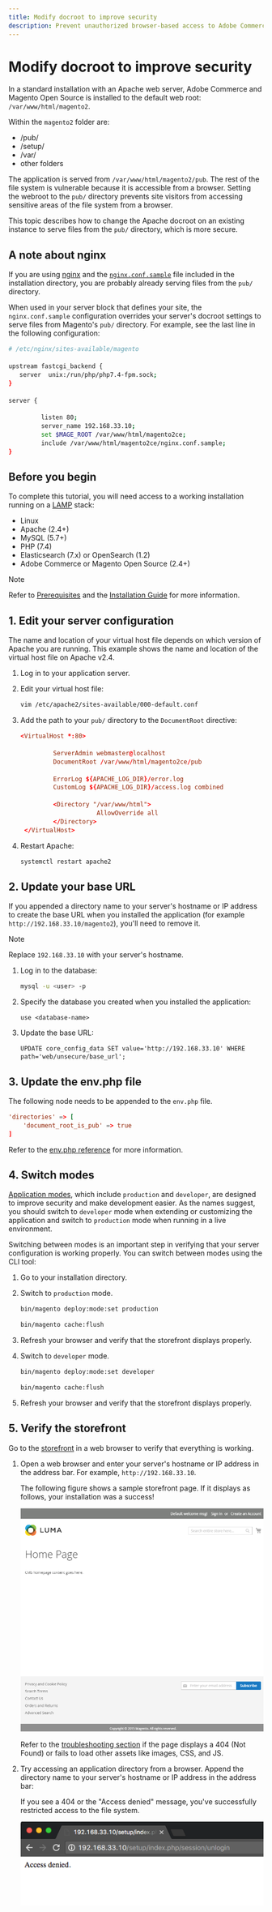 ```yaml
---
title: Modify docroot to improve security
description: Prevent unauthorized browser-based access to Adobe Commerce or Magento Open Source on-premises file system.
---
```


# Modify docroot to improve security

In a standard installation with an Apache web server, Adobe Commerce and Magento Open Source is installed to the default web root: `/var/www/html/magento2`.

Within the `magento2` folder are:

-  /pub/
-  /setup/
-  /var/
-  other folders

The application is served from `/var/www/html/magento2/pub`. The rest of the file system is vulnerable because it is accessible from a browser.
Setting the webroot to the `pub/` directory prevents site visitors from accessing sensitive areas of the file system from a browser.

This topic describes how to change the Apache docroot on an existing instance to serve files from the `pub/` directory, which is more secure.

## A note about nginx

If you are using [nginx](../prerequisites/web-server/nginx.md) and the [`nginx.conf.sample`](https://github.com/magento/magento2/blob/2.4/nginx.conf.sample) file included in the installation directory, you are probably already serving files from the `pub/` directory.

When used in your server block that defines your site, the `nginx.conf.sample` configuration overrides your server's docroot settings to serve files from Magento's `pub/` directory. For example, see the last line in the following configuration:

```bash
# /etc/nginx/sites-available/magento

upstream fastcgi_backend {
   server  unix:/run/php/php7.4-fpm.sock;
}

server {

         listen 80;
         server_name 192.168.33.10;
         set $MAGE_ROOT /var/www/html/magento2ce;
         include /var/www/html/magento2ce/nginx.conf.sample;
}
```

## Before you begin

To complete this tutorial, you will need access to a working installation running on a [LAMP](https://en.wikipedia.org/wiki/LAMP_(software_bundle)) stack:

-  Linux
-  Apache (2.4+)
-  MySQL (5.7+)
-  PHP (7.4)
-  Elasticsearch (7.x) or OpenSearch (1.2)
-  Adobe Commerce or Magento Open Source (2.4+)

>[!NOTE]
>
>Refer to [Prerequisites](../prerequisites/overview.md) and the [Installation Guide](../overview.md) for more information.

## 1. Edit your server configuration

The name and location of your virtual host file depends on which version of Apache you are running. This example shows the name and location of the virtual host file on Apache v2.4.

1. Log in to your application server.
1. Edit your virtual host file:

   ```bash
   vim /etc/apache2/sites-available/000-default.conf
   ```

1. Add the path to your `pub/` directory to the `DocumentRoot` directive:

   ```conf
   <VirtualHost *:80>

            ServerAdmin webmaster@localhost
            DocumentRoot /var/www/html/magento2ce/pub

            ErrorLog ${APACHE_LOG_DIR}/error.log
            CustomLog ${APACHE_LOG_DIR}/access.log combined

            <Directory "/var/www/html">
                        AllowOverride all
            </Directory>
    </VirtualHost>
   ```

1. Restart Apache:

   ```bash
   systemctl restart apache2
   ```

## 2. Update your base URL

If you appended a directory name to your server's hostname or IP address to create the base URL when you installed the application (for example `http://192.168.33.10/magento2`), you'll need to remove it.

>[!NOTE]
>
>Replace `192.168.33.10` with your server's hostname.

1. Log in to the database:

   ```bash
   mysql -u <user> -p
   ```

1. Specify the database you created when you installed the application:

   ```shell
   use <database-name>
   ```

1. Update the base URL:

   ```shell
   UPDATE core_config_data SET value='http://192.168.33.10' WHERE path='web/unsecure/base_url';
   ```

## 3. Update the env.php file

The following node needs to be appended to the `env.php` file.

```conf
'directories' => [
    'document_root_is_pub' => true
]
```

Refer to the [env.php reference](../../configuration/reference/config-reference-envphp.md) for more information.

## 4. Switch modes

[Application modes](../../configuration/bootstrap/application-modes.md), which include `production` and `developer`, are designed to improve security and make development easier. As the names suggest, you should switch to `developer` mode when extending or customizing the application and switch to `production` mode when running in a live environment.

Switching between modes is an important step in verifying that your server configuration is working properly. You can switch between modes using the CLI tool:

1. Go to your installation directory.
1. Switch to `production` mode.

   ```bash
   bin/magento deploy:mode:set production
   ```

   ```bash
   bin/magento cache:flush
   ```

1. Refresh your browser and verify that the storefront displays properly.
1. Switch to `developer` mode.

   ```bash
   bin/magento deploy:mode:set developer
   ```

   ```bash
   bin/magento cache:flush
   ```

1. Refresh your browser and verify that the storefront displays properly.

## 5. Verify the storefront

Go to the [storefront](https://glossary.magento.com/storefront) in a web browser to verify that everything is working.

1. Open a web browser and enter your server's hostname or IP address in the address bar. For example, `http://192.168.33.10`.

   The following figure shows a sample storefront page. If it displays as follows, your installation was a success!

   ![Storefront which verifies a successful installation](../../assets/installation/install-success_store.png)

   Refer to the [troubleshooting section](https://support.magento.com/hc/en-us/articles/360032994352) if the page displays a 404 (Not Found) or fails to load other assets like images, CSS, and JS.

1. Try accessing an application directory from a browser. Append the directory name to your server's hostname or IP address in the address bar:

   If you see a 404 or the "Access denied" message, you've successfully restricted access to the file system.

   ![Access denied](../../assets/installation/access-denied.png)
